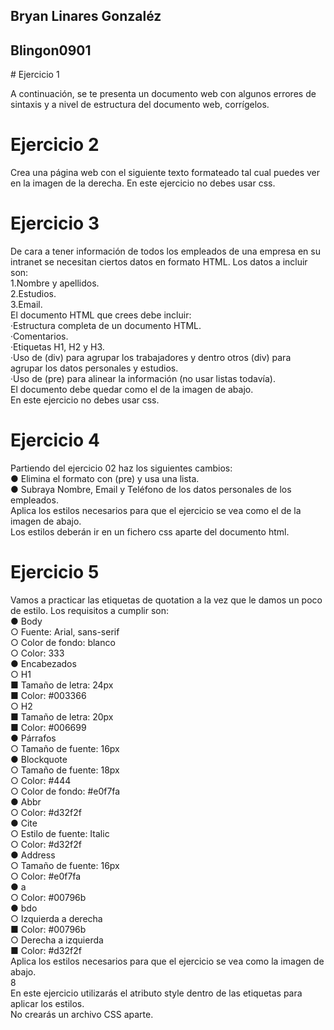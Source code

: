 ## Bryan Linares Gonzaléz 
## Blingon0901
<a href: ># Ejercicio 1
<p> A continuación, se te presenta un documento web con algunos errores de sintaxis y a nivel
de estructura del documento web, corrígelos. 

# Ejercicio 2
<p>Crea una página web con el siguiente texto formateado tal cual puedes ver en la imagen de
la derecha.
En este ejercicio no debes usar css.</p>

# Ejercicio 3
<p>De cara a tener información de todos los empleados de una empresa en su intranet se
necesitan ciertos datos en formato HTML. Los datos a incluir son: <br>
1.Nombre y apellidos. <br>
2.Estudios.<br>
3.Email.<br>
El documento HTML que crees debe incluir:<br>
·Estructura completa de un documento HTML.<br>
·Comentarios.<br>
·Etiquetas H1, H2 y H3.<br>
·Uso de (div) para agrupar los trabajadores y dentro otros (div) para agrupar los
datos personales y estudios.<br>
·Uso de (pre) para alinear la información (no usar listas todavía).<br>
El documento debe quedar como el de la imagen de abajo.<br>
En este ejercicio no debes usar css.</p>

# Ejercicio 4
<p>Partiendo del ejercicio 02 haz los siguientes cambios:<br>
● Elimina el formato con (pre) y usa una lista.<br>
● Subraya Nombre, Email y Teléfono de los datos personales de los empleados.<br>
Aplica los estilos necesarios para que el ejercicio se vea como el de la imagen de abajo.<br>
Los estilos deberán ir en un fichero css aparte del documento html.</p>


# Ejercicio 5
<p>Vamos a practicar las etiquetas de quotation a la vez que le damos un poco de estilo.
Los requisitos a cumplir son:<br>
● Body<br>
○ Fuente: Arial, sans-serif<br>
○ Color de fondo: blanco<br>
○ Color: 333<br>
● Encabezados<br>
○ H1<br>
■ Tamaño de letra: 24px<br>
■ Color: #003366<br>
○ H2<br>
■ Tamaño de letra: 20px<br>
■ Color: #006699<br>
● Párrafos<br>
○ Tamaño de fuente: 16px<br>
● Blockquote<br>
○ Tamaño de fuente: 18px<br>
○ Color: #444<br>
○ Color de fondo: #e0f7fa<br>
● Abbr<br>
○ Color: #d32f2f<br>
● Cite<br>
○ Estilo de fuente: Italic<br>
○ Color: #d32f2f<br>
● Address<br>
○ Tamaño de fuente: 16px<br>
○ Color: #e0f7fa<br>
● a<br>
○ Color: #00796b<br>
● bdo<br>
○ Izquierda a derecha<br>
■ Color: #00796b<br>
○ Derecha a izquierda<br>
■ Color: #d32f2f<br>
Aplica los estilos necesarios para que el ejercicio se vea como la imagen de abajo.<br>
8<br>
En este ejercicio utilizarás el atributo style dentro de las etiquetas para aplicar los estilos.<br>
No crearás un archivo CSS aparte.</p>

